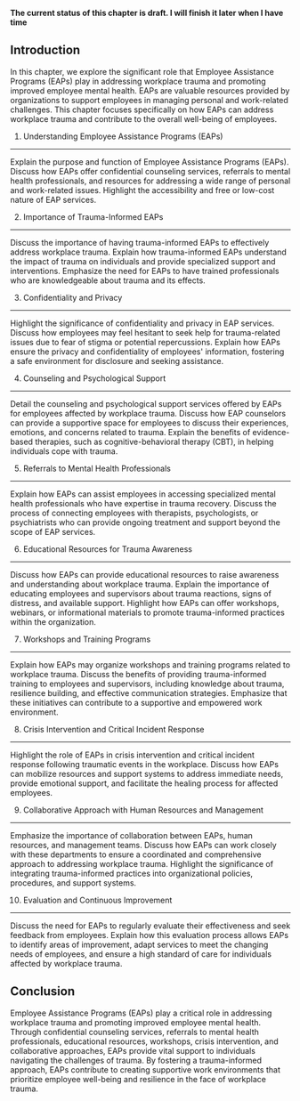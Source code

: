 **The current status of this chapter is draft. I will finish it later when I have time**

Introduction
------------

In this chapter, we explore the significant role that Employee Assistance Programs (EAPs) play in addressing workplace trauma and promoting improved employee mental health. EAPs are valuable resources provided by organizations to support employees in managing personal and work-related challenges. This chapter focuses specifically on how EAPs can address workplace trauma and contribute to the overall well-being of employees.

1. Understanding Employee Assistance Programs (EAPs)
----------------------------------------------------

Explain the purpose and function of Employee Assistance Programs (EAPs). Discuss how EAPs offer confidential counseling services, referrals to mental health professionals, and resources for addressing a wide range of personal and work-related issues. Highlight the accessibility and free or low-cost nature of EAP services.

2. Importance of Trauma-Informed EAPs
-------------------------------------

Discuss the importance of having trauma-informed EAPs to effectively address workplace trauma. Explain how trauma-informed EAPs understand the impact of trauma on individuals and provide specialized support and interventions. Emphasize the need for EAPs to have trained professionals who are knowledgeable about trauma and its effects.

3. Confidentiality and Privacy
------------------------------

Highlight the significance of confidentiality and privacy in EAP services. Discuss how employees may feel hesitant to seek help for trauma-related issues due to fear of stigma or potential repercussions. Explain how EAPs ensure the privacy and confidentiality of employees' information, fostering a safe environment for disclosure and seeking assistance.

4. Counseling and Psychological Support
---------------------------------------

Detail the counseling and psychological support services offered by EAPs for employees affected by workplace trauma. Discuss how EAP counselors can provide a supportive space for employees to discuss their experiences, emotions, and concerns related to trauma. Explain the benefits of evidence-based therapies, such as cognitive-behavioral therapy (CBT), in helping individuals cope with trauma.

5. Referrals to Mental Health Professionals
-------------------------------------------

Explain how EAPs can assist employees in accessing specialized mental health professionals who have expertise in trauma recovery. Discuss the process of connecting employees with therapists, psychologists, or psychiatrists who can provide ongoing treatment and support beyond the scope of EAP services.

6. Educational Resources for Trauma Awareness
---------------------------------------------

Discuss how EAPs can provide educational resources to raise awareness and understanding about workplace trauma. Explain the importance of educating employees and supervisors about trauma reactions, signs of distress, and available support. Highlight how EAPs can offer workshops, webinars, or informational materials to promote trauma-informed practices within the organization.

7. Workshops and Training Programs
----------------------------------

Explain how EAPs may organize workshops and training programs related to workplace trauma. Discuss the benefits of providing trauma-informed training to employees and supervisors, including knowledge about trauma, resilience building, and effective communication strategies. Emphasize that these initiatives can contribute to a supportive and empowered work environment.

8. Crisis Intervention and Critical Incident Response
-----------------------------------------------------

Highlight the role of EAPs in crisis intervention and critical incident response following traumatic events in the workplace. Discuss how EAPs can mobilize resources and support systems to address immediate needs, provide emotional support, and facilitate the healing process for affected employees.

9. Collaborative Approach with Human Resources and Management
-------------------------------------------------------------

Emphasize the importance of collaboration between EAPs, human resources, and management teams. Discuss how EAPs can work closely with these departments to ensure a coordinated and comprehensive approach to addressing workplace trauma. Highlight the significance of integrating trauma-informed practices into organizational policies, procedures, and support systems.

10. Evaluation and Continuous Improvement
-----------------------------------------

Discuss the need for EAPs to regularly evaluate their effectiveness and seek feedback from employees. Explain how this evaluation process allows EAPs to identify areas of improvement, adapt services to meet the changing needs of employees, and ensure a high standard of care for individuals affected by workplace trauma.

Conclusion
----------

Employee Assistance Programs (EAPs) play a critical role in addressing workplace trauma and promoting improved employee mental health. Through confidential counseling services, referrals to mental health professionals, educational resources, workshops, crisis intervention, and collaborative approaches, EAPs provide vital support to individuals navigating the challenges of trauma. By fostering a trauma-informed approach, EAPs contribute to creating supportive work environments that prioritize employee well-being and resilience in the face of workplace trauma.
